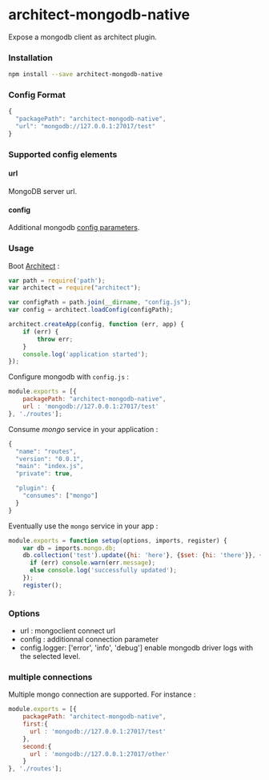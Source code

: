 architect-mongodb-native
========================

Expose a mongodb client as architect plugin.


### Installation

```sh
npm install --save architect-mongodb-native
```
### Config Format
```js
{
  "packagePath": "architect-mongodb-native",
  "url": "mongodb://127.0.0.1:27017/test"
}
```

### Supported config elements

#### url
MongoDB server url.

#### config
Additional mongodb [config parameters](http://mongodb.github.io/node-mongodb-native/api-generated/mongoclient.html#constructor).

### Usage

Boot [Architect](https://github.com/c9/architect) :

```js
var path = require('path');
var architect = require("architect");

var configPath = path.join(__dirname, "config.js");
var config = architect.loadConfig(configPath);

architect.createApp(config, function (err, app) {
    if (err) {
        throw err;
    }
    console.log('application started');
});
```

Configure mongodb with `config.js` :

```js
module.exports = [{
    packagePath: "architect-mongodb-native",
    url : 'mongodb://127.0.0.1:27017/test'
}, './routes'];
```

Consume *mongo* service in your application :

```js
{
  "name": "routes",
  "version": "0.0.1",
  "main": "index.js",
  "private": true,

  "plugin": {
    "consumes": ["mongo"]
  }
}
```

Eventually use the `mongo` service in your app :

```js
module.exports = function setup(options, imports, register) {
    var db = imports.mongo.db;
    db.collection('test').update({hi: 'here'}, {$set: {hi: 'there'}}, {w:1}, function(err) {
      if (err) console.warn(err.message);
      else console.log('successfully updated');
    });
    register();
};
```

### Options
* url : mongoclient connect url
* config : additionnal connection parameter
* config.logger: ['error', 'info', 'debug'] enable mongodb driver logs with the selected level.

### multiple connections

Multiple mongo connection are supported. 
For instance :

```js
module.exports = [{
    packagePath: "architect-mongodb-native",
    first:{
      url : 'mongodb://127.0.0.1:27017/test'
    },
    second:{
      url : 'mongodb://127.0.0.1:27017/other'
    }
}, './routes'];
```

